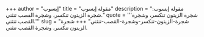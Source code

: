 +++
author = "إيسوب"
title = "مقولة إيسوب"
description = "مقولة إيسوب: شجرة الزيتون تنكسر، وشجرة القصب تنثني."
quote = '''شجرة الزيتون تنكسر، وشجرة القصب تنثني.'''
slug = "شجرة-الزيتون-تنكسر-وشجرة-القصب-تنثني"
+++
شجرة الزيتون تنكسر، وشجرة القصب تنثني.
